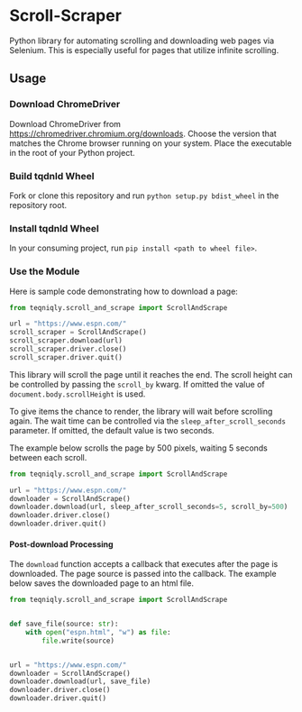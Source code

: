# Scroll-Scraper

Python library for automating scrolling and downloading web pages via Selenium. 
This is especially useful for pages that utilize infinite scrolling.

## Usage

### Download ChromeDriver

Download ChromeDriver from https://chromedriver.chromium.org/downloads. Choose the version that matches the Chrome
browser running on your system. Place the executable in the root of your Python project.

### Build tqdnld Wheel

Fork or clone this repository and run `python setup.py bdist_wheel` in the repository root.

### Install tqdnld Wheel

In your consuming project, run `pip install <path to wheel file>`.

### Use the Module

Here is sample code demonstrating how to download a page:

```python
from teqniqly.scroll_and_scrape import ScrollAndScrape

url = "https://www.espn.com/"
scroll_scraper = ScrollAndScrape()
scroll_scraper.download(url)
scroll_scraper.driver.close()
scroll_scraper.driver.quit()
```

This library will scroll the page until it reaches the end. The scroll height can be controlled
by passing the `scroll_by` kwarg. If omitted the value of `document.body.scrollHeight` is used.

To give items the chance to render, the library will wait before scrolling again. The wait time can
be controlled via the `sleep_after_scroll_seconds` parameter. If omitted, the default value is two seconds.

The example below scrolls the page by 500 pixels, waiting 5 seconds between each scroll.

```python
from teqniqly.scroll_and_scrape import ScrollAndScrape

url = "https://www.espn.com/"
downloader = ScrollAndScrape()
downloader.download(url, sleep_after_scroll_seconds=5, scroll_by=500)
downloader.driver.close()
downloader.driver.quit()
```

#### Post-download Processing
The `download` function accepts a callback that executes after the page is downloaded. The page
source is passed into the callback. The example below saves the downloaded page to an html file.

```python
from teqniqly.scroll_and_scrape import ScrollAndScrape


def save_file(source: str):
    with open("espn.html", "w") as file:
        file.write(source)


url = "https://www.espn.com/"
downloader = ScrollAndScrape()
downloader.download(url, save_file)
downloader.driver.close()
downloader.driver.quit()
```